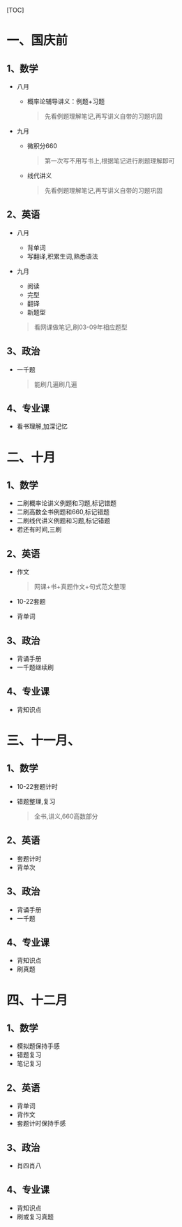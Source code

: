 [TOC]





# 一、国庆前

## 1、数学

+ 八月

  + 概率论辅导讲义：例题+习题

    > 先看例题理解笔记,再写讲义自带的习题巩固

+ 九月

  + 微积分660

    > 第一次写不用写书上,根据笔记进行刷题理解即可

  + 线代讲义

    > 先看例题理解笔记,再写讲义自带的习题巩固

## 2、英语

+ 八月

  + 背单词
  + 写翻译,积累生词,熟悉语法

+ 九月

  + 阅读
  + 完型
  + 翻译
  + 新题型

  > 看网课做笔记,刷03-09年相应题型

## 3、政治

+ 一千题

  > 能刷几遍刷几遍

## 4、专业课

+ 看书理解,加深记忆







# 二、十月

## 1、数学

+ 二刷概率论讲义例题和习题,标记错题
+ 二刷高数全书例题和660,标记错题
+ 二刷线代讲义例题和习题,标记错题
+ 若还有时间,三刷

## 2、英语

+ 作文

  > 网课+书+真题作文+句式范文整理

+ 10-22套题
+ 背单词

## 3、政治

+ 背诵手册
+ 一千题继续刷

## 4、专业课

+ 背知识点





# 三、十一月、

## 1、数学

+ 10-22套题计时

+ 错题整理,复习

  > 全书,讲义,660高数部分

## 2、英语

+ 套题计时
+ 背单次

## 3、政治

+ 背诵手册
+ 一千题

## 4、专业课

+ 背知识点
+ 刷真题





# 四、十二月

## 1、数学

+ 模拟题保持手感
+ 错题复习
+ 笔记复习



## 2、英语

+ 背单词
+ 背作文
+ 套题计时保持手感

## 3、政治

+ 肖四肖八



## 4、专业课

+ 背知识点
+ 刷或复习真题